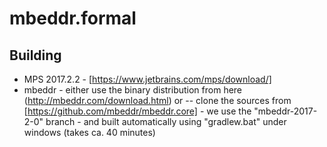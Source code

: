 # mbeddr.formal

## Building

- MPS 2017.2.2 - [https://www.jetbrains.com/mps/download/]
- mbeddr - either use the binary distribution from here (http://mbeddr.com/download.html) or 
-- clone the sources from [https://github.com/mbeddr/mbeddr.core] - we use the "mbeddr-2017-2-0" branch - and built automatically using "gradlew.bat" under windows (takes ca. 40 minutes)
